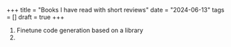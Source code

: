 +++
title = "Books I have read with short reviews"
date = "2024-06-13"
tags = []
draft = true
+++

1. Finetune code generation based on a library
2. 